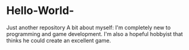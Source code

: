 # Hello-World-
Just another repository
A bit about myself:
I'm completely new to programming and game development. 
I'm also a hopeful hobbyist that thinks he could create an excellent game.
